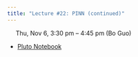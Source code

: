 ```yaml
---
title: "Lecture #22: PINN (continued)"
---
```


&nbsp;&nbsp;&nbsp;&nbsp;&nbsp;Thu, Nov 6, 3:30 pm – 4:45 pm (Bo Guo)

- [Pluto Notebook](../pluto_notebooks/Lec22_pinn_continued.jl)
